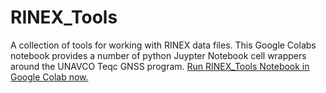 # RINEX_Tools
A collection of tools for working with RINEX data files. This Google Colabs notebook provides a number of python Juypter Notebook cell wrappers around the UNAVCO Teqc GNSS program. [Run RINEX_Tools Notebook in Google Colab now.](https://colab.research.google.com/github/lidar532/RINEX_Tools/blob/main/RINEX_ToolBox_Notebook.ipynb)
